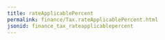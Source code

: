 ```yaml
---
title: rateApplicablePercent
permalink: finance/Tax.rateApplicablePercent.html
jsonid: finance_tax_rateapplicablepercent
---
```

